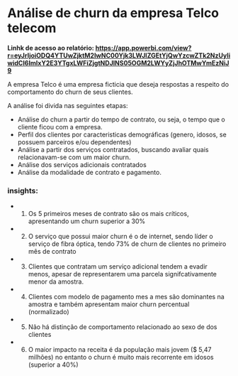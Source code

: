 # Análise de churn da empresa Telco telecom

**Linhk de acesso ao relatório: https://app.powerbi.com/view?r=eyJrIjoiODQ4YTUwZjktM2IwNC00Yjk3LWJlZGEtYjQwYzcwZTk2NzUyIiwidCI6ImIxY2E3YTgxLWFiZjgtNDJlNS05OGM2LWYyZjJhOTMwYmEzNiJ9**

A empresa Telco é uma empresa ficticia que deseja respostas a respeito do comportamento do churn de seus clientes.

A análise foi divida nas seguintes etapas:

* Análise do churn a partir do tempo de contrato, ou seja, o tempo que o cliente ficou com a empresa.
* Perfil dos clientes por caracteristicas demográficas (genero, idosos, se possuem parceiros e/ou dependentes)
* Análise a partir dos serviços contratados, buscando avaliar quais relacionavam-se com um maior churn.
* Análise dos serviços adicionais contratados
* Análise da modalidade de contrato e pagamento.

### insights:
 *  1. Os 5 primeiros meses de contrato são os mais críticos, apresentando um churn superior a 30%
 *  2. O serviço que possui maior churn é o de internet, sendo líder o serviço de fibra óptica, tendo 73% de churn de clientes no primeiro mês de contrato
 *  3.  Clientes que contratam um serviço adicional tendem a evadir menos, apesar de representarem uma parcela signifcativamente menor da amostra.
 *  4.  Clientes com modelo de pagamento mes a mes são dominantes na amostra e também apresentam maior churn percentual (normalizado)
 *  5.  Não há distinção de comportamento relacionado ao sexo de dos clientes
 *  6.  O maior impacto na receita é da população mais jovem ($ 5,47 milhões) no entanto o churn é muito mais recorrente em idosos (superior a 40%)


